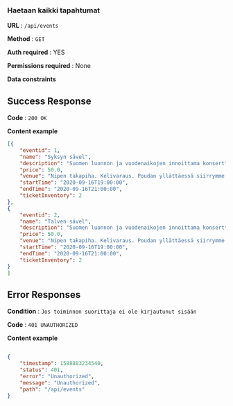 ### Haetaan kaikki tapahtumat

**URL** : `/api/events`

**Method** : `GET`

**Auth required** : YES

**Permissions required** : None

**Data constraints**


## Success Response


**Code** : `200 OK`

**Content example**

```json
[{
    "eventid": 1,
    "name": "Syksyn sävel",
    "description": "Suomen luonnon ja vuodenaikojen innoittama konserttiesitys. Soittimina tusina sadeputkea ja märkä rätti",
    "price": 50.0,
    "venue": "Nipen takapiha. Kelivaraus. Poudan yllättäessä siirrymme roskakatokseen",
    "startTime": "2020-09-16T19:00:00",
    "endTime": "2020-09-16T21:00:00",
    "ticketInventory": 2
},
{
    "eventid": 2,
    "name": "Talven sävel",
    "description": "Suomen luonnon ja vuodenaikojen innoittama konserttiesitys. Soittimina tusina sadeputkea ja märkä rätti",
    "price": 50.0,
    "venue": "Nipen takapiha. Kelivaraus. Poudan yllättäessä siirrymme roskakatokseen",
    "startTime": "2020-09-16T19:00:00",
    "endTime": "2020-09-16T21:00:00",
    "ticketInventory": 2
}
]
```
## Error Responses

**Condition** : `Jos toiminnon suorittaja ei ole kirjautunut sisään`

**Code** : `401 UNAUTHORIZED`

**Content example**

```json

{
    "timestamp": 1588883234540,
    "status": 401,
    "error": "Unauthorized",
    "message": "Unauthorized",
    "path": "/api/events"
}

```








